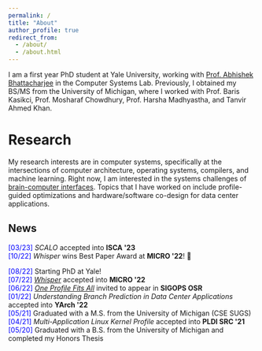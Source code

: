 ```yaml
---
permalink: /
title: "About"
author_profile: true
redirect_from: 
  - /about/
  - /about.html
---
```


I am a first year PhD student at Yale University, working with [Prof. Abhishek Bhattacharjee](https://cs.yale.edu/homes/abhishek) in the Computer Systems Lab. Previously, I obtained my BS/MS from the University of Michigan, where I worked with Prof. Baris Kasikci, Prof. Mosharaf Chowdhury, Prof. Harsha Madhyastha, and Tanvir Ahmed Khan.

Research
======

My research interests are in computer systems, specifically at the intersections of computer architecture, operating systems, compilers, and machine learning. Right now, I am interested in the systems challenges of [brain-computer interfaces](https://www.sigarch.org/informing-brain-computer-interface-design-with-insights-from-computer-architecture-research). Topics that I have worked on include profile-guided optimizations and hardware/software co-design for data center applications.

News
-----
<span style="color:blue">[03/23]</span> _SCALO_ accepted into **ISCA '23**  
<span style="color:blue">[10/22]</span> _Whisper_ wins Best Paper Award at **MICRO '22**! 🏅  
<!-- <span style="color:blue">[09/22]</span> _Whisper_ nominated for the Best Paper Award at **MICRO '22**  -->
<span style="color:blue">[08/22]</span> Starting PhD at Yale!  
<span style="color:blue">[07/22]</span> [_Whisper_](https://meugur.github.io/files/whisper-micro-22.pdf) accepted into **MICRO '22**  
<span style="color:blue">[06/22]</span> [_One Profile Fits All_](https://meugur.github.io/files/one-profile-fits-all-osr-22.pdf) invited to appear in **SIGOPS OSR**  
<span style="color:blue">[01/22]</span> _Understanding Branch Prediction in Data Center Applications_ accepted into **YArch '22**  
<span style="color:blue">[05/21]</span> Graduated with a M.S. from the University of Michigan (CSE SUGS)  
<span style="color:blue">[04/21]</span> _Multi-Application Linux Kernel Profile_ accepted into **PLDI SRC '21**  
<span style="color:blue">[05/20]</span> Graduated with a B.S. from the University of Michigan and completed my Honors Thesis 
